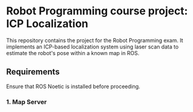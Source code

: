# Robot Programming course project: ICP Localization
This repository contains the project for the Robot Programming exam. It implements an ICP-based localization system using laser scan data to estimate the robot's pose within a known map in ROS.

## Requirements

Ensure that ROS Noetic is installed before proceeding.

### 1. Map Server

